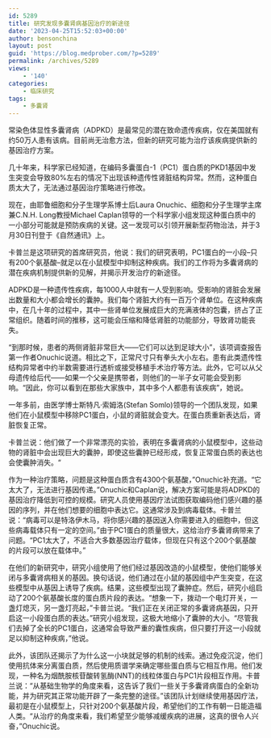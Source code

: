 ```yaml
---
id: 5289
title: 研究发现多囊肾病基因治疗的新途径
date: '2023-04-25T15:52:03+00:00'
author: bensonchina
layout: post
guid: 'https://blog.medprober.com/?p=5289'
permalink: /archives/5289
views:
    - '140'
categories:
    - 临床研究
tags:
    - 多囊肾
---
```


常染色体显性多囊肾病（ADPKD）是最常见的潜在致命遗传疾病，仅在美国就有约50万人患有该病。目前尚无治愈方法，但新的研究可能为治疗该疾病提供新的基因治疗方案。

几十年来，科学家已经知道，在编码多囊蛋白-1（PC1）蛋白质的PKD1基因中发生突变会导致80%左右的情况下出现该种遗传性肾脏结构异常。然而，这种蛋白质太大了，无法通过基因治疗策略进行修改。

现在，由耶鲁细胞和分子生理学系博士后Laura Onuchic、细胞和分子生理学主席兼C.N.H. Long教授Michael Caplan领导的一个科学家小组发现这种蛋白质中的一小部分可能就是预防疾病的关键。这一发现可以引领开展新型药物治法，并于3月30日刊登于《自然通讯》上。

卡普兰是这项研究的首席研究员，他说：我们的研究表明，PC1蛋白的一小段–只有200个氨基酸–就足以在小鼠模型中抑制这种疾病。我们的工作将为多囊肾病的潜在疾病机制提供新的见解，并揭示开发治疗的新途径。

ADPKD是一种遗传性疾病，每1000人中就有一人受到影响。受影响的肾脏会发展出数量和大小都会增长的囊肿。我们每个肾脏大约有一百万个肾单位。在这种疾病中，在几十年的过程中，其中一些肾单位发展成巨大的充满液体的包囊，挤占了正常组织。随着时间的推移，这可能会压缩和降低肾脏的功能部分，导致肾功能丧失。

“到那时候，患者的两侧肾脏非常巨大——它们可以达到足球大小”，该项调查报告第一作者Onuchic说道。相比之下，正常尺寸只有拳头大小左右。患有此类遗传性结构异常者中约半数需要进行透析或接受移植手术治疗等方法。此外，它可以从父母遗传给后代——如果一个父亲是携带者，则他们的一半子女可能会受到影响。“因此，你可以看到在那些大家族中，其中多个人都患有该疾病”，她说。

一年多前，由医学博士斯特凡·索姆洛(Stefan Somlo)领导的一个团队发现，如果他们在小鼠模型中移除PC1蛋白，小鼠的肾脏就会变大。在蛋白质重新表达后，肾脏恢复正常。

卡普兰说：他们做了一个非常漂亮的实验，表明在多囊肾病的小鼠模型中，这些动物的肾脏中会出现巨大的囊肿，即使这些囊肿已经形成，恢复正常蛋白质的表达也会使囊肿消失。“

作为一种治疗策略，问题是这种蛋白质含有4300个氨基酸，”Onuchic补充道。“它太大了，无法进行基因传递。”Onuchic和Caplan说，解决方案可能是将ADPKD的基因治疗降低到可控的规模。研究人员使用基因疗法试图获取编码他们感兴趣的基因的序列，并在他们想要的细胞中表达它。这通常涉及到病毒载体。卡普兰说：“病毒可以是特洛伊木马，将你感兴趣的基因送入你需要进入的细胞中，但这些病毒载体只有一定的空间。”由于PC1蛋白的质量很大，这给治疗多囊肾病带来了问题。“PC1太大了，不适合大多数基因治疗载体，但现在只有这个200个氨基酸的片段可以放在载体中。”

在他们的新研究中，研究小组使用了他们经过基因改造的小鼠模型，使他们能够关闭与多囊肾病相关的基因。换句话说，他们通过在小鼠的基因组中产生突变，在这些模型中从基因上诱导了疾病。结果，这些模型出现了囊肿症。然后，研究小组启动了200个氨基酸长度的蛋白质片段的表达。“想象一下，拨动一个电灯开关，一盏灯熄灭，另一盏灯亮起，”卡普兰说。“我们正在关闭正常的多囊肾病基因，只开启这一小段蛋白质的表达。”研究小组发现，这极大地缩小了囊肿的大小。“尽管我们去掉了全长的PC1蛋白，这通常会导致严重的囊性疾病，但只要打开这一小段就足以抑制这种疾病，”他说。

此外，该团队还揭示了为什么这一小块就足够的机制的线索。通过免疫沉淀，他们使用抗体来分离蛋白质，然后使用质谱学来确定哪些蛋白质与它相互作用。他们发现，一种名为烟酰胺核苷酸转氢酶(NNT)的线粒体蛋白与PC1片段相互作用。卡普兰说：“从基础生物学的角度来看，这告诉了我们一些关于多囊肾病蛋白的全新功能，并为研究其正常功能开辟了一条完整的途径。”该团队计划继续使用基因疗法，最初是在小鼠模型上，只针对200个氨基酸片段，希望他们的工作有朝一日能造福人类。“从治疗的角度来看，我们希望至少能够减缓疾病的进展，这真的很令人兴奋，”Onuchic说。